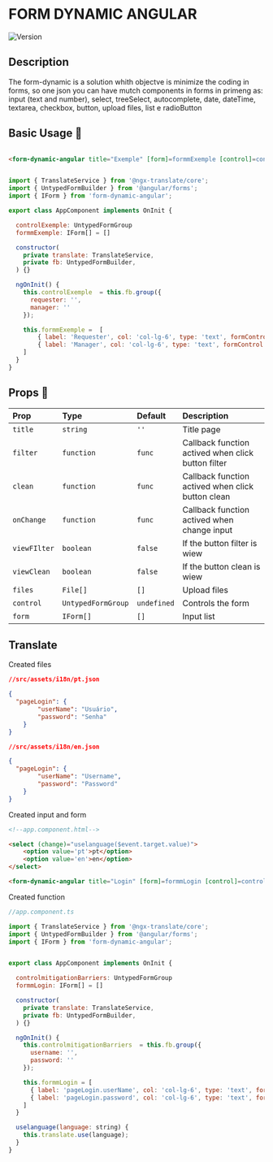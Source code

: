 # FORM DYNAMIC ANGULAR

![Version](https://img.shields.io/npm/v/form-dynamic-angular.svg ) 

## Description
The form-dynamic is a solution whith objectve is minimize the coding in forms, so one json you can have mutch components in forms in primeng as: input (text and number),  select, treeSelect, autocomplete, date, dateTime, textarea, checkbox, button, upload files, list e radioButton


## Basic Usage 📑
```html

<form-dynamic-angular title="Exemple" [form]=formmExemple [control]=controlExemple></form-dynamic-angular>

```

```js

import { TranslateService } from '@ngx-translate/core';
import { UntypedFormBuilder } from '@angular/forms';
import { IForm } from 'form-dynamic-angular';

export class AppComponent implements OnInit {

  controlExemple: UntypedFormGroup 
  formmExemple: IForm[] = []

  constructor(
    private translate: TranslateService,
    private fb: UntypedFormBuilder,
  ) {}

  ngOnInit() {
    this.controlExemple  = this.fb.group({
      requester: '',
      manager: ''
    });

    this.formmExemple =  [
        { label: 'Requester', col: 'col-lg-6', type: 'text', formControl: 'requester'},
        { label: 'Manager', col: 'col-lg-6', type: 'text', formControl: 'manager' }
    ]
  }
}

```

## Props 💬

| Prop  | Type  | Default | Description |
|:--------- | :---- | :----   |:----  | 
| `title` | `string` | `''` | Title page
| `filter` | `function` | `func` | Callback function actived when click button filter
| `clean` | `function` | `func` | Callback function actived when click button clean
| `onChange` | `function` | `func` | Callback function actived when change input
| `viewFIlter` | `boolean` | `false` | If the button filter is wiew
| `viewClean` | `boolean` | `false` | If the button clean is wiew
| `files` | `File[]` | `[]` | Upload files
| `control` | `UntypedFormGroup` | `undefined` | Controls the form
| `form` | `IForm[]` | `[]` | Input list

## Translate

Created files

```json
//src/assets/i18n/pt.json

{
  "pageLogin": {
        "userName": "Usuário",
        "password": "Senha"
    }
}

//src/assets/i18n/en.json

{
  "pageLogin": {
        "userName": "Username",
        "password": "Password"
    }
}

```

Created input and form

```html
<!--app.component.html-->

<select (change)="uselanguage($event.target.value)">
    <option value='pt'>pt</option>
    <option value='en'>en</option>
</select>

<form-dynamic-angular title="Login" [form]=formmLogin [control]=controlLogin></form-dynamic-angular>

```

Created function

```js
//app.component.ts

import { TranslateService } from '@ngx-translate/core';
import { UntypedFormBuilder } from '@angular/forms';
import { IForm } from 'form-dynamic-angular';


export class AppComponent implements OnInit {

  controlmitigationBarriers: UntypedFormGroup 
  formmLogin: IForm[] = []

  constructor(
    private translate: TranslateService,
    private fb: UntypedFormBuilder,
  ) {}

  ngOnInit() {
    this.controlmitigationBarriers  = this.fb.group({
      username: '',
      password: ''
    });

    this.formmLogin = [
      { label: 'pageLogin.userName', col: 'col-lg-6', type: 'text', formControl: 'username' },
      { label: 'pageLogin.password', col: 'col-lg-6', type: 'text', formControl: 'password' }
    ]
  }

  uselanguage(language: string) {
    this.translate.use(language);
  }
}

```
